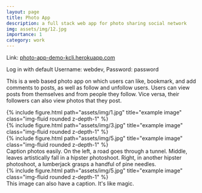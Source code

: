 ```yaml
---
layout: page
title: Photo App
description: a full stack web app for photo sharing social network
img: assets/img/12.jpg
importance: 1
category: work
---
```


Link: <a href="https://photo-app-demo-kcli.herokuapp.com/">photo-app-demo-kcli.herokuapp.com</a>

Log in with default Username: webdev, Password: password

This is a web based photo app on which users can like, bookmark, and add comments to posts, as well as follow and unfollow users. Users can view posts from themselves and from people they follow. Vice versa, their followers can also view photos that they post. 

<div class="row">
    <div class="col-sm mt-3 mt-md-0">
        {% include figure.html path="assets/img/1.jpg" title="example image" class="img-fluid rounded z-depth-1" %}
    </div>
    <div class="col-sm mt-3 mt-md-0">
        {% include figure.html path="assets/img/3.jpg" title="example image" class="img-fluid rounded z-depth-1" %}
    </div>
    <div class="col-sm mt-3 mt-md-0">
        {% include figure.html path="assets/img/5.jpg" title="example image" class="img-fluid rounded z-depth-1" %}
    </div>
</div>
<div class="caption">
    Caption photos easily. On the left, a road goes through a tunnel. Middle, leaves artistically fall in a hipster photoshoot. Right, in another hipster photoshoot, a lumberjack grasps a handful of pine needles.
</div>
<div class="row">
    <div class="col-sm mt-3 mt-md-0">
        {% include figure.html path="assets/img/5.jpg" title="example image" class="img-fluid rounded z-depth-1" %}
    </div>
</div>
<div class="caption">
    This image can also have a caption. It's like magic.
</div>
